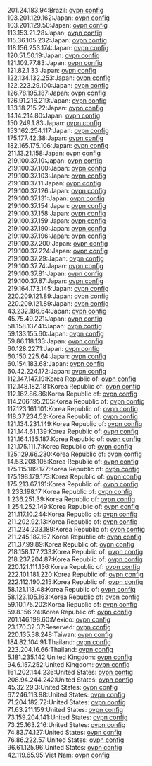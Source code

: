 201.24.183.94:Brazil: [ovpn config](vpn/201_24_183_94.ovpn)  
103.201.129.162:Japan: [ovpn config](vpn/103_201_129_162.ovpn)  
103.201.129.50:Japan: [ovpn config](vpn/103_201_129_50.ovpn)  
113.153.21.28:Japan: [ovpn config](vpn/113_153_21_28.ovpn)  
115.36.105.232:Japan: [ovpn config](vpn/115_36_105_232.ovpn)  
118.156.253.174:Japan: [ovpn config](vpn/118_156_253_174.ovpn)  
120.51.50.19:Japan: [ovpn config](vpn/120_51_50_19.ovpn)  
121.109.77.83:Japan: [ovpn config](vpn/121_109_77_83.ovpn)  
121.82.1.33:Japan: [ovpn config](vpn/121_82_1_33.ovpn)  
122.134.132.253:Japan: [ovpn config](vpn/122_134_132_253.ovpn)  
122.223.29.100:Japan: [ovpn config](vpn/122_223_29_100.ovpn)  
126.78.195.187:Japan: [ovpn config](vpn/126_78_195_187.ovpn)  
126.91.216.219:Japan: [ovpn config](vpn/126_91_216_219.ovpn)  
133.18.215.22:Japan: [ovpn config](vpn/133_18_215_22.ovpn)  
14.14.214.80:Japan: [ovpn config](vpn/14_14_214_80.ovpn)  
150.249.1.83:Japan: [ovpn config](vpn/150_249_1_83.ovpn)  
153.162.254.117:Japan: [ovpn config](vpn/153_162_254_117.ovpn)  
175.177.42.38:Japan: [ovpn config](vpn/175_177_42_38.ovpn)  
182.165.175.106:Japan: [ovpn config](vpn/182_165_175_106.ovpn)  
211.13.21.158:Japan: [ovpn config](vpn/211_13_21_158.ovpn)  
219.100.37.10:Japan: [ovpn config](vpn/219_100_37_10.ovpn)  
219.100.37.100:Japan: [ovpn config](vpn/219_100_37_100.ovpn)  
219.100.37.103:Japan: [ovpn config](vpn/219_100_37_103.ovpn)  
219.100.37.11:Japan: [ovpn config](vpn/219_100_37_11.ovpn)  
219.100.37.126:Japan: [ovpn config](vpn/219_100_37_126.ovpn)  
219.100.37.131:Japan: [ovpn config](vpn/219_100_37_131.ovpn)  
219.100.37.154:Japan: [ovpn config](vpn/219_100_37_154.ovpn)  
219.100.37.158:Japan: [ovpn config](vpn/219_100_37_158.ovpn)  
219.100.37.159:Japan: [ovpn config](vpn/219_100_37_159.ovpn)  
219.100.37.190:Japan: [ovpn config](vpn/219_100_37_190.ovpn)  
219.100.37.196:Japan: [ovpn config](vpn/219_100_37_196.ovpn)  
219.100.37.200:Japan: [ovpn config](vpn/219_100_37_200.ovpn)  
219.100.37.224:Japan: [ovpn config](vpn/219_100_37_224.ovpn)  
219.100.37.29:Japan: [ovpn config](vpn/219_100_37_29.ovpn)  
219.100.37.74:Japan: [ovpn config](vpn/219_100_37_74.ovpn)  
219.100.37.81:Japan: [ovpn config](vpn/219_100_37_81.ovpn)  
219.100.37.87:Japan: [ovpn config](vpn/219_100_37_87.ovpn)  
219.164.173.145:Japan: [ovpn config](vpn/219_164_173_145.ovpn)  
220.209.121.89:Japan: [ovpn config](vpn/220_209_121_89.ovpn)  
220.209.121.89:Japan: [ovpn config](vpn/220_209_121_89.ovpn)  
43.232.186.64:Japan: [ovpn config](vpn/43_232_186_64.ovpn)  
45.75.49.221:Japan: [ovpn config](vpn/45_75_49_221.ovpn)  
58.158.137.41:Japan: [ovpn config](vpn/58_158_137_41.ovpn)  
59.133.155.60:Japan: [ovpn config](vpn/59_133_155_60.ovpn)  
59.86.118.133:Japan: [ovpn config](vpn/59_86_118_133.ovpn)  
60.128.227.1:Japan: [ovpn config](vpn/60_128_227_1.ovpn)  
60.150.225.64:Japan: [ovpn config](vpn/60_150_225_64.ovpn)  
60.154.183.68:Japan: [ovpn config](vpn/60_154_183_68.ovpn)  
60.42.224.172:Japan: [ovpn config](vpn/60_42_224_172.ovpn)  
112.147.147.19:Korea Republic of: [ovpn config](vpn/112_147_147_19.ovpn)  
112.148.182.181:Korea Republic of: [ovpn config](vpn/112_148_182_181.ovpn)  
112.162.86.86:Korea Republic of: [ovpn config](vpn/112_162_86_86.ovpn)  
114.206.195.205:Korea Republic of: [ovpn config](vpn/114_206_195_205.ovpn)  
117.123.161.101:Korea Republic of: [ovpn config](vpn/117_123_161_101.ovpn)  
118.37.234.52:Korea Republic of: [ovpn config](vpn/118_37_234_52.ovpn)  
121.134.231.149:Korea Republic of: [ovpn config](vpn/121_134_231_149.ovpn)  
121.144.61.139:Korea Republic of: [ovpn config](vpn/121_144_61_139.ovpn)  
121.164.135.187:Korea Republic of: [ovpn config](vpn/121_164_135_187.ovpn)  
121.175.111.7:Korea Republic of: [ovpn config](vpn/121_175_111_7.ovpn)  
125.129.66.230:Korea Republic of: [ovpn config](vpn/125_129_66_230.ovpn)  
14.53.208.105:Korea Republic of: [ovpn config](vpn/14_53_208_105.ovpn)  
175.115.189.177:Korea Republic of: [ovpn config](vpn/175_115_189_177.ovpn)  
175.198.179.173:Korea Republic of: [ovpn config](vpn/175_198_179_173.ovpn)  
175.213.67.191:Korea Republic of: [ovpn config](vpn/175_213_67_191.ovpn)  
1.233.198.17:Korea Republic of: [ovpn config](vpn/1_233_198_17.ovpn)  
1.236.251.39:Korea Republic of: [ovpn config](vpn/1_236_251_39.ovpn)  
1.254.252.149:Korea Republic of: [ovpn config](vpn/1_254_252_149.ovpn)  
211.117.10.244:Korea Republic of: [ovpn config](vpn/211_117_10_244.ovpn)  
211.202.92.13:Korea Republic of: [ovpn config](vpn/211_202_92_13.ovpn)  
211.224.233.189:Korea Republic of: [ovpn config](vpn/211_224_233_189.ovpn)  
211.245.187.167:Korea Republic of: [ovpn config](vpn/211_245_187_167.ovpn)  
211.37.99.89:Korea Republic of: [ovpn config](vpn/211_37_99_89.ovpn)  
218.158.177.233:Korea Republic of: [ovpn config](vpn/218_158_177_233.ovpn)  
218.237.204.87:Korea Republic of: [ovpn config](vpn/218_237_204_87.ovpn)  
220.121.111.136:Korea Republic of: [ovpn config](vpn/220_121_111_136.ovpn)  
222.101.181.220:Korea Republic of: [ovpn config](vpn/222_101_181_220.ovpn)  
222.112.190.215:Korea Republic of: [ovpn config](vpn/222_112_190_215.ovpn)  
58.121.118.48:Korea Republic of: [ovpn config](vpn/58_121_118_48.ovpn)  
58.123.105.163:Korea Republic of: [ovpn config](vpn/58_123_105_163.ovpn)  
59.10.175.202:Korea Republic of: [ovpn config](vpn/59_10_175_202.ovpn)  
59.8.156.24:Korea Republic of: [ovpn config](vpn/59_8_156_24.ovpn)  
201.146.198.60:Mexico: [ovpn config](vpn/201_146_198_60.ovpn)  
23.170.32.37:Reserved: [ovpn config](vpn/23_170_32_37.ovpn)  
220.135.38.248:Taiwan: [ovpn config](vpn/220_135_38_248.ovpn)  
184.82.104.91:Thailand: [ovpn config](vpn/184_82_104_91.ovpn)  
223.204.16.66:Thailand: [ovpn config](vpn/223_204_16_66.ovpn)  
5.181.235.142:United Kingdom: [ovpn config](vpn/5_181_235_142.ovpn)  
94.6.157.252:United Kingdom: [ovpn config](vpn/94_6_157_252.ovpn)  
161.202.144.236:United States: [ovpn config](vpn/161_202_144_236.ovpn)  
208.94.244.242:United States: [ovpn config](vpn/208_94_244_242.ovpn)  
45.32.29.3:United States: [ovpn config](vpn/45_32_29_3.ovpn)  
67.246.113.98:United States: [ovpn config](vpn/67_246_113_98.ovpn)  
71.204.182.72:United States: [ovpn config](vpn/71_204_182_72.ovpn)  
71.63.211.159:United States: [ovpn config](vpn/71_63_211_159.ovpn)  
73.159.204.141:United States: [ovpn config](vpn/73_159_204_141.ovpn)  
73.25.163.216:United States: [ovpn config](vpn/73_25_163_216.ovpn)  
74.83.74.127:United States: [ovpn config](vpn/74_83_74_127.ovpn)  
76.86.222.57:United States: [ovpn config](vpn/76_86_222_57.ovpn)  
96.61.125.96:United States: [ovpn config](vpn/96_61_125_96.ovpn)  
42.119.65.95:Viet Nam: [ovpn config](vpn/42_119_65_95.ovpn)  

